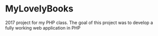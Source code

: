 # MyLovelyBooks
2017 project for my PHP class. The goal of this project was to develop a fully working web application in PHP

